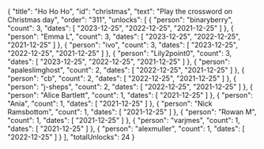 {
  "title": "Ho Ho Ho",
  "id": "christmas",
  "text": "Play the crossword on Christmas day",
  "order": "311",
  "unlocks": [
    {
      "person": "binaryberry",
      "count": 3,
      "dates": [
        "2023-12-25",
        "2022-12-25",
        "2021-12-25"
      ]
    },
    {
      "person": "Emma L",
      "count": 3,
      "dates": [
        "2023-12-25",
        "2022-12-25",
        "2021-12-25"
      ]
    },
    {
      "person": "ivo",
      "count": 3,
      "dates": [
        "2023-12-25",
        "2022-12-25",
        "2021-12-25"
      ]
    },
    {
      "person": "Lily2point0",
      "count": 3,
      "dates": [
        "2023-12-25",
        "2022-12-25",
        "2021-12-25"
      ]
    },
    {
      "person": "apaleslimghost",
      "count": 2,
      "dates": [
        "2022-12-25",
        "2021-12-25"
      ]
    },
    {
      "person": "cb",
      "count": 2,
      "dates": [
        "2022-12-25",
        "2021-12-25"
      ]
    },
    {
      "person": "j-sheps",
      "count": 2,
      "dates": [
        "2022-12-25",
        "2021-12-25"
      ]
    },
    {
      "person": "Alice Bartlett",
      "count": 1,
      "dates": [
        "2021-12-25"
      ]
    },
    {
      "person": "Ania",
      "count": 1,
      "dates": [
        "2021-12-25"
      ]
    },
    {
      "person": "Nick Ramsbottom",
      "count": 1,
      "dates": [
        "2021-12-25"
      ]
    },
    {
      "person": "Rowan M",
      "count": 1,
      "dates": [
        "2021-12-25"
      ]
    },
    {
      "person": "varjmes",
      "count": 1,
      "dates": [
        "2021-12-25"
      ]
    },
    {
      "person": "alexmuller",
      "count": 1,
      "dates": [
        "2022-12-25"
      ]
    }
  ],
  "totalUnlocks": 24
}